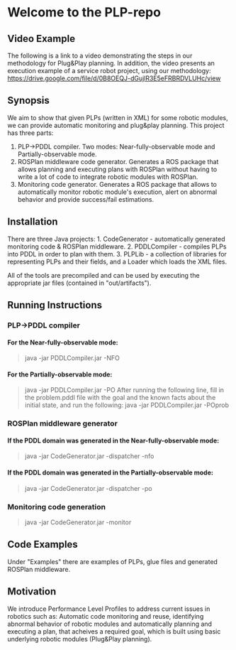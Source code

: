 # Welcome to the PLP-repo

## Video Example
The following is a link to a video demonstrating the steps in our methodology for Plug&Play planning. In addition, the video presents an execution example of a service robot project, using our methodology:
https://drive.google.com/file/d/0B8OEQJ-dGujlR3E5eFRBRDVLUHc/view

## Synopsis
We aim to show that given PLPs (written in XML) for some robotic modules, we can provide automatic monitoring and plug&play planning.
This project has three parts:
1. PLP->PDDL compiler. Two modes: Near-fully-observable mode and Partially-observable mode.
2. ROSPlan middleware code generator. Generates a ROS package that allows planning and executing plans with ROSPlan without having to write a lot of code to integrate robotic modules with ROSPlan.
3. Monitoring code generator. Generates a ROS package that allows to automatically monitor robotic module's execution, alert on abnormal behavior and provide success/fail estimations.

## Installation

There are three Java projects: 1. CodeGenerator - automatically generated monitoring code & ROSPlan middleware. 2. PDDLCompiler - compiles PLPs into PDDL in order to plan with them. 3. PLPLib - a collection of libraries for representing PLPs and their fields, and a Loader which loads the XML files.

All of the tools are precompiled and can be used by executing the appropriate jar files (contained in "out/artifacts").

## Running Instructions

### PLP->PDDL compiler 

#### For the Near-fully-observable mode:
> java -jar PDDLCompiler.jar -NFO <plp-folder-path>

#### For the Partially-observable mode:
> java -jar PDDLCompiler.jar -PO <plp-folder-path>
After running the following line, fill in the problem.pddl file with the goal and the known facts about the initial state, and run the following:
> java -jar PDDLCompiler.jar -POprob <plp-folder-path>

### ROSPlan middleware generator

#### If the PDDL domain was generated in the Near-fully-observable mode:
> java -jar CodeGenerator.jar -dispatcher -nfo <plp-folder-path> <pddl-domain-path>

#### If the PDDL domain was generated in the Partially-observable mode:
> java -jar CodeGenerator.jar -dispatcher -po <plp-folder-path> <pddl-domain-path>

### Monitoring code generation

> java -jar CodeGenerator.jar -monitor <plp-folder-path>

## Code Examples

Under "Examples" there are examples of PLPs, glue files and generated ROSPlan middleware.

## Motivation

We introduce Performance Level Profiles to address current issues in robotics such as: Automatic code monitoring and reuse, identifying abnormal behavior of robotic modules and  automatically planning and executing a plan, that acheives a required goal, which is built using basic underlying robotic modules (Plug&Play planning).

